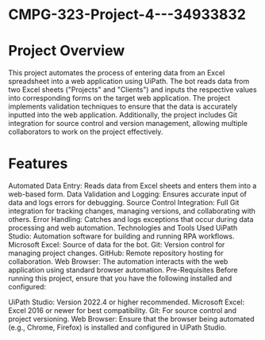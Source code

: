 # CMPG-323-Project-4---34933832
# Project Overview
This project automates the process of entering data from an Excel spreadsheet into a web application using UiPath. The bot reads data from two Excel sheets ("Projects" and "Clients") and inputs the respective values into corresponding forms on the target web application. The project implements validation techniques to ensure that the data is accurately inputted into the web application. Additionally, the project includes Git integration for source control and version management, allowing multiple collaborators to work on the project effectively.

# Features
Automated Data Entry: Reads data from Excel sheets and enters them into a web-based form.
Data Validation and Logging: Ensures accurate input of data and logs errors for debugging.
Source Control Integration: Full Git integration for tracking changes, managing versions, and collaborating with others.
Error Handling: Catches and logs exceptions that occur during data processing and web automation.
Technologies and Tools Used
UiPath Studio: Automation software for building and running RPA workflows.
Microsoft Excel: Source of data for the bot.
Git: Version control for managing project changes.
GitHub: Remote repository hosting for collaboration.
Web Browser: The automation interacts with the web application using standard browser automation.
Pre-Requisites
Before running this project, ensure that you have the following installed and configured:

UiPath Studio: Version 2022.4 or higher recommended.
Microsoft Excel: Excel 2016 or newer for best compatibility.
Git: For source control and project versioning.
Web Browser: Ensure that the browser being automated (e.g., Chrome, Firefox) is installed and configured in UiPath Studio.
